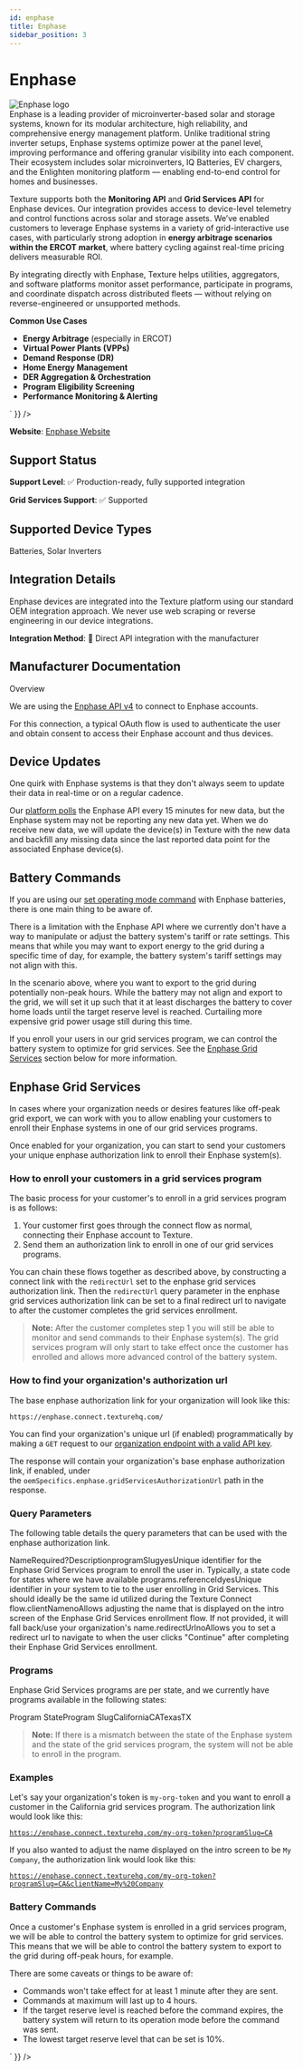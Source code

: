 ```yaml
---
id: enphase
title: Enphase
sidebar_position: 3
---
```


# Enphase

<div style={{ textAlign: 'center', margin: '20px 0' }}>
  <img 
    src="https://device.cms.texture.energy/logo/%20Enphase%20Vector%20Icon.svg" 
    alt="Enphase logo" 
    style={{ maxWidth: '200px', maxHeight: '150px' }}
  />
</div>

<div dangerouslySetInnerHTML={{ __html: `<p>Enphase is a leading provider of microinverter-based solar and storage systems, known for its modular architecture, high reliability, and comprehensive energy management platform. Unlike traditional string inverter setups, Enphase systems optimize power at the panel level, improving performance and offering granular visibility into each component. Their ecosystem includes solar microinverters, IQ Batteries, EV chargers, and the Enlighten monitoring platform — enabling end-to-end control for homes and businesses.</p><p>Texture supports both the <strong>Monitoring API</strong> and <strong>Grid Services API</strong> for Enphase devices. Our integration provides access to device-level telemetry and control functions across solar and storage assets. We’ve enabled customers to leverage Enphase systems in a variety of grid-interactive use cases, with particularly strong adoption in <strong>energy arbitrage scenarios within the ERCOT market</strong>, where battery cycling against real-time pricing delivers measurable ROI.</p><p>By integrating directly with Enphase, Texture helps utilities, aggregators, and software platforms monitor asset performance, participate in programs, and coordinate dispatch across distributed fleets — without relying on reverse-engineered or unsupported methods.</p><p><strong>Common Use Cases</strong></p><ul class="bullet"><li value=1><strong>Energy Arbitrage</strong> (especially in ERCOT)</li><li value=2><strong>Virtual Power Plants (VPPs)</strong></li><li value=3><strong>Demand Response (DR)</strong></li><li value=4><strong>Home Energy Management</strong></li><li value=5><strong>DER Aggregation & Orchestration</strong></li><li value=6><strong>Program Eligibility Screening</strong></li><li value=7><strong>Performance Monitoring & Alerting</strong></li></ul>` }} />

**Website**: [Enphase Website](https://enphase.com/)

## Support Status

**Support Level**: ✅ Production-ready, fully supported integration

**Grid Services Support**: ✅ Supported

## Supported Device Types

Batteries, Solar Inverters

## Integration Details

Enphase devices are integrated into the Texture platform using our standard OEM integration approach. We never use web scraping or reverse engineering in our device integrations.

**Integration Method**: 🔌 Direct API integration with the manufacturer


## Manufacturer Documentation

<div dangerouslySetInnerHTML={{ __html: `<h2>Overview<a href="http://localhost:3000/docs/sources/oem/enphase/#overview">​</a></h2><p>We are using the <a href="https://developer-v4.enphase.com/" rel="noopener noreferrer">Enphase API v4</a> to connect to Enphase accounts.</p><p>For this connection, a typical OAuth flow is used to authenticate the user and obtain consent to access their Enphase account and thus devices.</p><h2>Device Updates<a href="http://localhost:3000/docs/sources/oem/enphase/#device-updates">​</a></h2><p>One quirk with Enphase systems is that they don't always seem to update their data in real-time or on a regular cadence.</p><p>Our <a href="http://localhost:3000/docs/devices/polling">platform polls</a> the Enphase API every 15 minutes for new data, but the Enphase system may not be reporting any new data yet. When we do receive new data, we will update the device(s) in Texture with the new data and backfill any missing data since the last reported data point for the associated Enphase device(s).</p><h2>Battery Commands<a href="http://localhost:3000/docs/sources/oem/enphase/#battery-commands">​</a></h2><p>If you are using our <a href="http://localhost:3000/docs/commands#set-operating-mode">set operating mode command</a> with Enphase batteries, there is one main thing to be aware of.</p><p>There is a limitation with the Enphase API where we currently don't have a way to manipulate or adjust the battery system's tariff or rate settings. This means that while you may want to export energy to the grid during a specific time of day, for example, the battery system's tariff settings may not align with this.</p><p>In the scenario above, where you want to export to the grid during potentially non-peak hours. While the battery may not align and export to the grid, we will set it up such that it at least discharges the battery to cover home loads until the target reserve level is reached. Curtailing more expensive grid power usage still during this time.</p><p>If you enroll your users in our grid services program, we can control the battery system to optimize for grid services. See the <a href="http://localhost:3000/docs/sources/oem/enphase/#enphase-grid-services">Enphase Grid Services</a> section below for more information.</p><h2>Enphase Grid Services<a href="http://localhost:3000/docs/sources/oem/enphase/#enphase-grid-services">​</a></h2><p>In cases where your organization needs or desires features like off-peak grid export, we can work with you to allow enabling your customers to enroll their Enphase systems in one of our grid services programs.</p><p>Once enabled for your organization, you can start to send your customers your unique enphase authorization link to enroll their Enphase system(s).</p><h3>How to enroll your customers in a grid services program<a href="http://localhost:3000/docs/sources/oem/enphase/#how-to-enroll-your-customers-in-a-grid-services-program">​</a></h3><p>The basic process for your customer's to enroll in a grid services program is as follows:</p><ol class="number"><li value=1>Your customer first goes through the connect flow as normal, connecting their Enphase account to Texture.</li><li value=2>Send them an authorization link to enroll in one of our grid services programs.</li></ol><p>You can chain these flows together as described above, by constructing a connect link with the <code>redirectUrl</code> set to the enphase grid services authorization link. Then the <code>redirectUrl</code> query parameter in the enphase grid services authorization link can be set to a final redirect url to navigate to after the customer completes the grid services enrollment.</p><blockquote><p><strong>Note:</strong> After the customer completes step 1 you will still be able to monitor and send commands to their Enphase system(s). The grid services program will only start to take effect once the customer has enrolled and allows more advanced control of the battery system.</p></blockquote><h3>How to find your organization's authorization url<a href="http://localhost:3000/docs/sources/oem/enphase/#how-to-find-your-organizations-authorization-url">​</a></h3><p>The base enphase authorization link for your organization will look like this:</p><p><code>https://enphase.connect.texturehq.com/<organization-token></code><br></p><p>You can find your organization's unique url (if enabled) programmatically by making a <code>GET</code> request to our <a href="http://localhost:3000/api">organization endpoint with a valid API key</a>.</p><p>The response will contain your organization's base enphase authorization link, if enabled, under the <code>oemSpecifics.enphase.gridServicesAuthorizationUrl</code> path in the response.</p><h3>Query Parameters<a href="http://localhost:3000/docs/sources/oem/enphase/#query-parameters">​</a></h3><p>The following table details the query parameters that can be used with the enphase authorization link.</p><p>NameRequired?DescriptionprogramSlugyesUnique identifier for the Enphase Grid Services program to enroll the user in. Typically, a state code for states where we have available programs.referenceIdyesUnique identifier in your system to tie to the user enrolling in Grid Services. This should ideally be the same id utilized during the Texture Connect flow.clientNamenoAllows adjusting the name that is displayed on the intro screen of the Enphase Grid Services enrollment flow. If not provided, it will fall back/use your organization's name.redirectUrlnoAllows you to set a redirect url to navigate to when the user clicks "Continue" after completing their Enphase Grid Services enrollment.</p><h3>Programs<a href="http://localhost:3000/docs/sources/oem/enphase/#programs">​</a></h3><p>Enphase Grid Services programs are per state, and we currently have programs available in the following states:</p><p>Program StateProgram SlugCaliforniaCATexasTX</p><blockquote><p><strong>Note:</strong> If there is a mismatch between the state of the Enphase system and the state of the grid services program, the system will not be able to enroll in the program.</p></blockquote><h3>Examples<a href="http://localhost:3000/docs/sources/oem/enphase/#examples">​</a></h3><p>Let's say your organization's token is <code>my-org-token</code> and you want to enroll a customer in the California grid services program. The authorization link would look like this:</p><p><a href="https://enphase.connect.texturehq.com/my-org-token?programSlug=CA"><code>https://enphase.connect.texturehq.com/my-org-token?programSlug=CA</code></a><br></p><p>If you also wanted to adjust the name displayed on the intro screen to be <code>My Company</code>, the authorization link would look like this:</p><p><a href="https://enphase.connect.texturehq.com/my-org-token?programSlug=CA&clientName=My%20Company"><code>https://enphase.connect.texturehq.com/my-org-token?programSlug=CA&clientName=My%20Company</code></a><br></p><h3>Battery Commands<a href="http://localhost:3000/docs/sources/oem/enphase/#battery-commands-1">​</a></h3><p>Once a customer's Enphase system is enrolled in a grid services program, we will be able to control the battery system to optimize for grid services. This means that we will be able to control the battery system to export to the grid during off-peak hours, for example.</p><p>There are some caveats or things to be aware of:</p><ul class="bullet"><li value=1>Commands won't take effect for at least 1 minute after they are sent.</li><li value=2>Commands at maximum will last up to 4 hours.</li><li value=3>If the target reserve level is reached before the command expires, the battery system will return to its operation mode before the command was sent.</li><li value=4>The lowest target reserve level that can be set is 10%.</li></ul>` }} />


